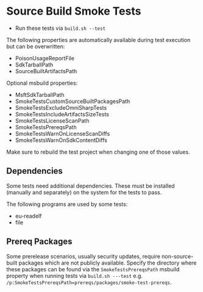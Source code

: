 # Source Build Smoke Tests

* Run these tests via `build.sh --test`

The following properties are automatically available during test execution but can be overwritten:
- PoisonUsageReportFile
- SdkTarballPath
- SourceBuiltArtifactsPath

Optional msbuild properties:
- MsftSdkTarballPath
- SmokeTestsCustomSourceBuiltPackagesPath
- SmokeTestsExcludeOmniSharpTests
- SmokeTestsIncludeArtifactsSizeTests
- SmokeTestsLicenseScanPath
- SmokeTestsPrereqsPath
- SmokeTestsWarnOnLicenseScanDiffs
- SmokeTestsWarnOnSdkContentDiffs

Make sure to rebuild the test project when changing one of those values.

## Dependencies

Some tests need additional dependencies. These must be installed (manually and separately) on the system for the tests to pass.

The following programs are used by some tests:

- eu-readelf
- file

## Prereq Packages

Some prerelease scenarios, usually security updates, require non-source-built packages which are not publicly available.
Specify the directory where these packages can be found via the `SmokeTestsPrereqsPath` msbuild property when running tests via `build.sh ---test` e.g.
`/p:SmokeTestsPrereqsPath=prereqs/packages/smoke-test-prereqs`.
